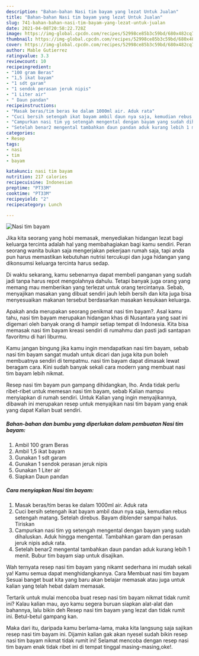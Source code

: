 ```yaml
---
description: "Bahan-bahan Nasi tim bayam yang lezat Untuk Jualan"
title: "Bahan-bahan Nasi tim bayam yang lezat Untuk Jualan"
slug: 741-bahan-bahan-nasi-tim-bayam-yang-lezat-untuk-jualan
date: 2021-04-08T20:58:22.728Z
image: https://img-global.cpcdn.com/recipes/52998ce85b3c59bd/680x482cq70/nasi-tim-bayam-foto-resep-utama.jpg
thumbnail: https://img-global.cpcdn.com/recipes/52998ce85b3c59bd/680x482cq70/nasi-tim-bayam-foto-resep-utama.jpg
cover: https://img-global.cpcdn.com/recipes/52998ce85b3c59bd/680x482cq70/nasi-tim-bayam-foto-resep-utama.jpg
author: Mable Gutierrez
ratingvalue: 3.3
reviewcount: 10
recipeingredient:
- "100 gram Beras"
- "1,5 ikat bayam"
- "1 sdt garam"
- "1 sendok perasan jeruk nipis"
- "1 Liter air"
- " Daun pandan"
recipeinstructions:
- "Masak beras/tim beras ke dalam 1000ml air. Aduk rata"
- "Cuci bersih setengah ikat bayam ambil daun nya saja, kemudian rebus setengah matang. Setelah direbus. Bayam diblender sampai halus. Tiriskan"
- "Campurkan nasi tim yg setengah mengental dengan bayam yang sudah dihaluskan. Aduk hingga mengental. Tambahkan garam dan perasan jeruk nipis aduk rata."
- "Setelah benar2 mengental tambahkan daun pandan aduk kurang lebih 1 menit. Bubur tim bayam siap untuk disajikan."
categories:
- Resep
tags:
- nasi
- tim
- bayam

katakunci: nasi tim bayam 
nutrition: 217 calories
recipecuisine: Indonesian
preptime: "PT33M"
cooktime: "PT33M"
recipeyield: "2"
recipecategory: Lunch

---
```



![Nasi tim bayam](https://img-global.cpcdn.com/recipes/52998ce85b3c59bd/680x482cq70/nasi-tim-bayam-foto-resep-utama.jpg)

Jika kita seorang yang hobi memasak, menyediakan hidangan lezat bagi keluarga tercinta adalah hal yang membahagiakan bagi kamu sendiri. Peran seorang  wanita bukan saja mengerjakan pekerjaan rumah saja, tapi anda pun harus memastikan kebutuhan nutrisi tercukupi dan juga hidangan yang dikonsumsi keluarga tercinta harus sedap.

Di waktu  sekarang, kamu sebenarnya dapat membeli panganan yang sudah jadi tanpa harus repot mengolahnya dahulu. Tetapi banyak juga orang yang memang mau memberikan yang terlezat untuk orang tercintanya. Sebab, menyajikan masakan yang dibuat sendiri jauh lebih bersih dan kita juga bisa menyesuaikan makanan tersebut berdasarkan masakan kesukaan keluarga. 



Apakah anda merupakan seorang penikmat nasi tim bayam?. Asal kamu tahu, nasi tim bayam merupakan hidangan khas di Nusantara yang saat ini digemari oleh banyak orang di hampir setiap tempat di Indonesia. Kita bisa memasak nasi tim bayam kreasi sendiri di rumahmu dan pasti jadi santapan favoritmu di hari liburmu.

Kamu jangan bingung jika kamu ingin mendapatkan nasi tim bayam, sebab nasi tim bayam sangat mudah untuk dicari dan juga kita pun boleh membuatnya sendiri di tempatmu. nasi tim bayam dapat dimasak lewat beragam cara. Kini sudah banyak sekali cara modern yang membuat nasi tim bayam lebih nikmat.

Resep nasi tim bayam pun gampang dihidangkan, lho. Anda tidak perlu ribet-ribet untuk memesan nasi tim bayam, sebab Kalian mampu menyiapkan di rumah sendiri. Untuk Kalian yang ingin menyajikannya, dibawah ini merupakan resep untuk menyajikan nasi tim bayam yang enak yang dapat Kalian buat sendiri.

<!--inarticleads1-->

##### Bahan-bahan dan bumbu yang diperlukan dalam pembuatan Nasi tim bayam:

1. Ambil 100 gram Beras
1. Ambil 1,5 ikat bayam
1. Gunakan 1 sdt garam
1. Gunakan 1 sendok perasan jeruk nipis
1. Gunakan 1 Liter air
1. Siapkan  Daun pandan




<!--inarticleads2-->

##### Cara menyiapkan Nasi tim bayam:

1. Masak beras/tim beras ke dalam 1000ml air. Aduk rata
1. Cuci bersih setengah ikat bayam ambil daun nya saja, kemudian rebus setengah matang. Setelah direbus. Bayam diblender sampai halus. Tiriskan
1. Campurkan nasi tim yg setengah mengental dengan bayam yang sudah dihaluskan. Aduk hingga mengental. Tambahkan garam dan perasan jeruk nipis aduk rata.
1. Setelah benar2 mengental tambahkan daun pandan aduk kurang lebih 1 menit. Bubur tim bayam siap untuk disajikan.




Wah ternyata resep nasi tim bayam yang nikamt sederhana ini mudah sekali ya! Kamu semua dapat menghidangkannya. Cara Membuat nasi tim bayam Sesuai banget buat kita yang baru akan belajar memasak atau juga untuk kalian yang telah hebat dalam memasak.

Tertarik untuk mulai mencoba buat resep nasi tim bayam nikmat tidak rumit ini? Kalau kalian mau, ayo kamu segera buruan siapkan alat-alat dan bahannya, lalu bikin deh Resep nasi tim bayam yang lezat dan tidak rumit ini. Betul-betul gampang kan. 

Maka dari itu, daripada kamu berlama-lama, maka kita langsung saja sajikan resep nasi tim bayam ini. Dijamin kalian gak akan nyesel sudah bikin resep nasi tim bayam nikmat tidak rumit ini! Selamat mencoba dengan resep nasi tim bayam enak tidak ribet ini di tempat tinggal masing-masing,oke!.

